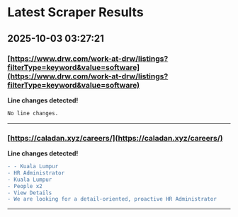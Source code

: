 # Latest Scraper Results

## 2025-10-03 03:27:21

### [https://www.drw.com/work-at-drw/listings?filterType=keyword&value=software](https://www.drw.com/work-at-drw/listings?filterType=keyword&value=software)

**Line changes detected!**

```diff
No line changes.
```

---
### [https://caladan.xyz/careers/](https://caladan.xyz/careers/)

**Line changes detected!**

```diff
- - Kuala Lumpur
- HR Administrator
- Kuala Lumpur
- People x2
- View Details
- We are looking for a detail-oriented, proactive HR Administrator
```

---
